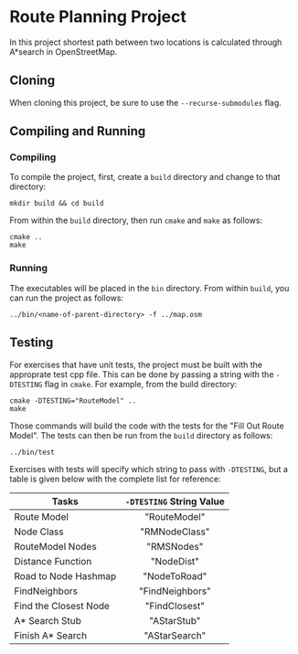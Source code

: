 # Route Planning Project 

In this project shortest path between two locations is calculated through A*search in OpenStreetMap. 

## Cloning

When cloning this project, be sure to use the `--recurse-submodules` flag.

## Compiling and Running

### Compiling
To compile the project, first, create a `build` directory and change to that directory:
```
mkdir build && cd build
```
From within the `build` directory, then run `cmake` and `make` as follows:
```
cmake ..
make
```
### Running
The executables will be placed in the `bin` directory. From within `build`, you can run the project as follows:
```
../bin/<name-of-parent-directory> -f ../map.osm
```

## Testing

For exercises that have unit tests, the project must be built with the approprate test cpp file. This can be done by passing a string with the `-DTESTING` flag in `cmake`. For example, from the build directory:
```
cmake -DTESTING="RouteModel" ..
make
```
Those commands will build the code with the tests for the "Fill Out Route Model". The tests can then be run from the `build` directory as follows:
```
../bin/test
```
Exercises with tests will specify which string to pass with `-DTESTING`, but a table is given below with the complete list for reference:

| Tasks                       | `-DTESTING` String Value |
|-----------------------------|:------------------------:|
| Route Model                 |       "RouteModel"       |
| Node Class                  |       "RMNodeClass"      |
| RouteModel Nodes            |        "RMSNodes"        |
| Distance Function           |        "NodeDist"        |
| Road to Node Hashmap        |       "NodeToRoad"       |
| FindNeighbors               |      "FindNeighbors"     |
| Find the Closest Node       |       "FindClosest"      |
| A\* Search Stub             |        "AStarStub"       |
| Finish A\* Search           |       "AStarSearch"      |

